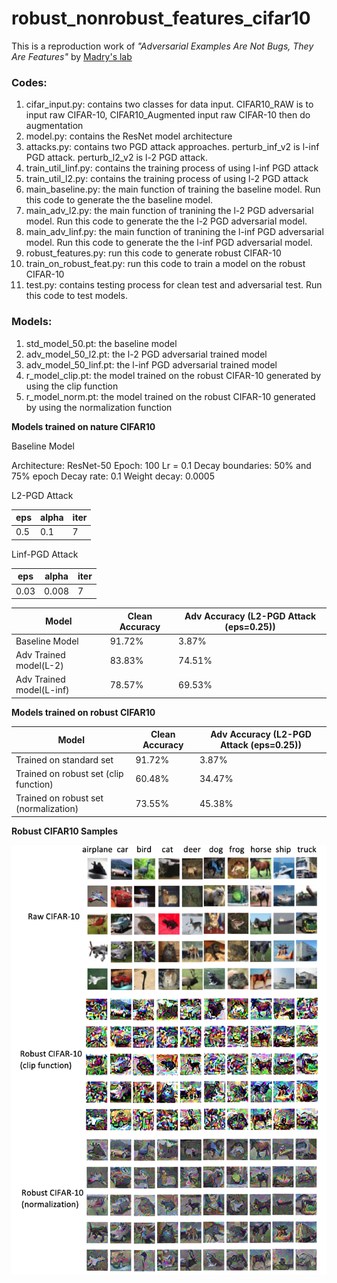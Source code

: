 # robust_nonrobust_features_cifar10

This is a reproduction work of *"Adversarial Examples Are Not Bugs, They Are Features"* by [Madry's lab](https://github.com/MadryLab/constructed-datasets)

### Codes:

1. cifar_input.py: contains two classes for data input. CIFAR10_RAW is to input raw CIFAR-10, CIFAR10_Augmented input raw CIFAR-10 then do augmentation
2. model.py: contains the ResNet model architecture
3. attacks.py: contains two PGD attack approaches. perturb_inf_v2 is l-inf PGD attack. perturb_l2_v2 is l-2 PGD attack.
4. train_util_linf.py: contains the training process of using l-inf PGD attack
5. train_util_l2.py: contains the training process of using l-2 PGD attack
6. main_baseline.py: the main function of training the baseline model. Run this code to generate the the baseline model.
7. main_adv_l2.py: the main function of tranining the l-2 PGD adversarial model. Run this code to generate the the l-2 PGD adversarial model.
8. main_adv_linf.py: the main function of tranining the l-inf PGD adversarial model. Run this code to generate the the l-inf PGD adversarial model.
9. robust_features.py: run this code to generate robust CIFAR-10
10. train_on_robust_feat.py: run this code to train a model on the robust CIFAR-10
11. test.py: contains testing process for clean test and adversarial test. Run this code to test models.

### Models:
1. std_model_50.pt: the baseline model
2. adv_model_50_l2.pt: the l-2 PGD adversarial trained model
3. adv_model_50_linf.pt: the l-inf PGD adversarial trained model
4. r_model_clip.pt: the model trained on the robust CIFAR-10 generated by using the clip function
5. r_model_norm.pt: the model trained on the robust CIFAR-10 generated by using the normalization function


**Models trained on nature CIFAR10**

Baseline Model

Architecture: ResNet-50 
Epoch: 100 
Lr = 0.1 
Decay boundaries: 50% and 75% epoch
Decay rate: 0.1 
Weight decay: 0.0005

L2-PGD Attack

|eps|alpha|iter|
|---|-----|----|
|0.5|0.1|7|

Linf-PGD Attack

|eps|alpha|iter|
|---|-----|----|
|0.03|0.008|7|

|Model|Clean Accuracy|Adv Accuracy (L2-PGD Attack (eps=0.25))|
|-----|--------------|------------|
|Baseline Model|91.72%|3.87%|
|Adv Trained model(L-2)|83.83%|74.51%|
|Adv Trained model(L-inf)|78.57%|69.53%|


**Models trained on robust CIFAR10**

|Model|Clean Accuracy|Adv Accuracy (L2-PGD Attack (eps=0.25))|
|-----|--------------|------------|
|Trained on standard set|91.72%|3.87%|
|Trained on robust set (clip function)|60.48%|34.47%|
|Trained on robust set (normalization)|73.55%|45.38%|

**Robust CIFAR10 Samples**

<img src="./pics/images.png">

